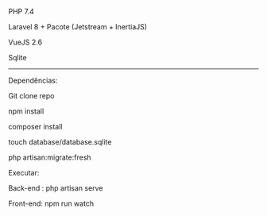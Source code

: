 PHP 7.4

Laravel 8 + Pacote (Jetstream + InertiaJS)

VueJS 2.6

Sqlite

--------------------------------------------------------------------------------------------------

Dependências:

Git clone repo

npm install

composer install

touch database/database.sqlite

php artisan:migrate:fresh

Executar:

Back-end : php artisan serve

Front-end: npm run watch
